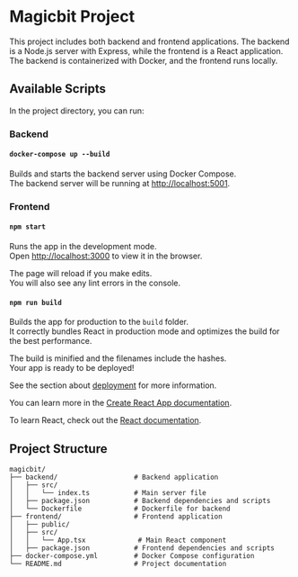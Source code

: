 # Magicbit Project

This project includes both backend and frontend applications. The backend is a Node.js server with Express, while the frontend is a React application. The backend is containerized with Docker, and the frontend runs locally.

## Available Scripts

In the project directory, you can run:

### Backend

#### `docker-compose up --build`

Builds and starts the backend server using Docker Compose.\
The backend server will be running at [http://localhost:5001](http://localhost:5001).

### Frontend

#### `npm start`

Runs the app in the development mode.\
Open [http://localhost:3000](http://localhost:3000) to view it in the browser.

The page will reload if you make edits.\
You will also see any lint errors in the console.

#### `npm run build`

Builds the app for production to the `build` folder.\
It correctly bundles React in production mode and optimizes the build for the best performance.

The build is minified and the filenames include the hashes.\
Your app is ready to be deployed!

See the section about [deployment](https://facebook.github.io/create-react-app/docs/deployment) for more information.

You can learn more in the [Create React App documentation](https://facebook.github.io/create-react-app/docs/getting-started).

To learn React, check out the [React documentation](https://reactjs.org/).

## Project Structure

```plaintext
magicbit/
├── backend/                   # Backend application
│   ├── src/
│   │   └── index.ts           # Main server file
│   ├── package.json           # Backend dependencies and scripts
│   └── Dockerfile             # Dockerfile for backend
├── frontend/                  # Frontend application
│   ├── public/
│   ├── src/
│   │   └── App.tsx             # Main React component
│   ├── package.json           # Frontend dependencies and scripts
├── docker-compose.yml         # Docker Compose configuration
└── README.md                  # Project documentation
